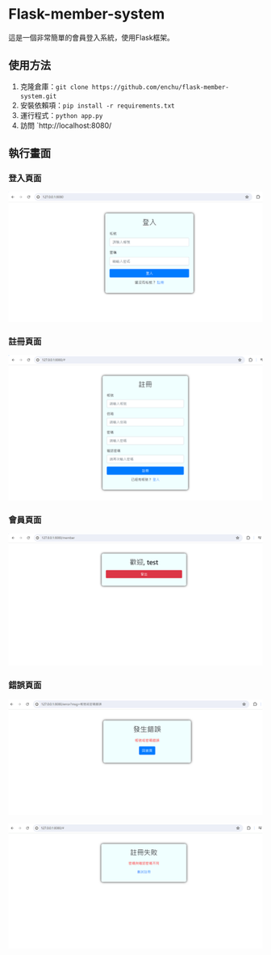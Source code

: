 # Flask-member-system

這是一個非常簡單的會員登入系統，使用Flask框架。

## 使用方法

1. 克隆倉庫：`git clone https://github.com/enchu/flask-member-system.git`
2. 安裝依賴項：`pip install -r requirements.txt`
3. 運行程式：`python app.py`
4. 訪問 `http://localhost:8080/

## 執行畫面

### 登入頁面
![alt text](https://github.com/xAL6/Flask-member-system/blob/dc5f57fc7258335afd478b023c34dd0225ec05d5/img/image.png)

### 註冊頁面
![alt text](https://github.com/xAL6/Flask-member-system/blob/dc5f57fc7258335afd478b023c34dd0225ec05d5/img/image-1.png)

### 會員頁面
![alt text](https://github.com/xAL6/Flask-member-system/blob/dc5f57fc7258335afd478b023c34dd0225ec05d5/img/image-2.png)

### 錯誤頁面
![alt text](https://github.com/xAL6/Flask-member-system/blob/dc5f57fc7258335afd478b023c34dd0225ec05d5/img/image-3.png)

![alt text](https://github.com/xAL6/Flask-member-system/blob/dc5f57fc7258335afd478b023c34dd0225ec05d5/img/image-4.png)




